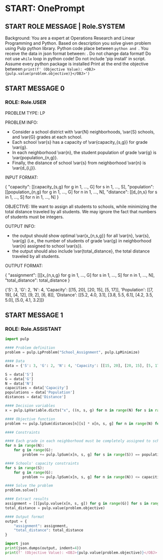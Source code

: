 # START: OnePrompt 
## START ROLE MESSAGE | Role.SYSTEM 
Background: You are a expert at Operations Research and Linear Programming and Python. Based on description you solve given problem using Pulp python library. Python code place between ```python and ```. You receive the data in json format between: <DATA></DATA>. Do not change data format! Do not use `while` loop in python code! Do not include 'pip install' in script. Assume every python package is installed Print at the end the objective between <OBJ></OBJ> `print(f' (Objective Value): <OBJ>{pulp.value(problem.objective)}</OBJ>')`  
## START MESSAGE 0 
### ROLE: Role.USER
<DESCRIPTION>
PROBLEM TYPE: LP

PROBLEM INFO: 

- Consider a school district with \var{N} neighborhoods, \var{S} schools, and \var{G} grades at each school.
- Each school \var{s} has a capacity of \var{capacity_{s,g}} for grade \var{g}. 
- In each neighborhood \var{n}, the student population of grade \var{g} is \var{population_{n,g}}. 
- Finally, the distance of school \var{s} from neighborhood \var{n} is \var{d_{i,j}}.

INPUT FORMAT: 

{
    "capacity": [[capacity_{s,g} for g in 1, ..., G] for s in 1, ..., S],
    "population": [[population_{n,g} for g in 1, ..., G] for n in 1, ..., N],
    "distance": [[d_{n,s} for s in 1, ..., S] for n in 1, ..., N]
}

OBJECTIVE: We want to assign all students to schools, while minimizing the total distance traveled by all students. We may ignore the fact that numbers of students must be integers.

OUTPUT INFO:
- the output should show optimal \var{x_{n,s,g}} for all \var{n}, \var{s}, \var{g} (i.e., the number of students of grade \var{g} in neighborhood \var{n} assigned to school \var{s}).
- the output should also include \var{total_distance}, the total distance traveled by all students.

OUTPUT FORMAT:

{
    "assignment": [[[x_{n,s,g} for g in 1, ..., G] for s in 1, ..., S] for n in 1, ..., N],
    "total_distance": total_distance
}

</DESCRIPTION>
<DATA>
{'S': 3, 'G': 2, 'N': 4, 'Capacity': [[15, 20], [20, 15], [5, 17]], 'Population': [[7, 19], [4, 12], [9, 2], [6, 8]], 'Distance': [[5.2, 4.0, 3.1], [3.8, 5.5, 6.1], [4.2, 3.5, 5.0], [5.0, 4.1, 3.2]]}</DATA>


## START MESSAGE 1 
### ROLE: Role.ASSISTANT
```python
import pulp

#### Problem definition
problem = pulp.LpProblem("School_Assignment", pulp.LpMinimize)

#### Data
data = {'S': 3, 'G': 2, 'N': 4, 'Capacity': [[15, 20], [20, 15], [5, 17]], 'Population': [[7, 19], [4, 12], [9, 2], [6, 8]], 'Distance': [[5.2, 4.0, 3.1], [3.8, 5.5, 6.1], [4.2, 3.5, 5.0], [5.0, 4.1, 3.2]]}

S = data['S']
G = data['G']
N = data['N']
capacities = data['Capacity']
populations = data['Population']
distances = data['Distance']

#### Decision variables
x = pulp.LpVariable.dicts("x", ((n, s, g) for n in range(N) for s in range(S) for g in range(G)), lowBound=0, cat='Continuous')

#### Objective function
problem += pulp.lpSum(distances[n][s] * x[n, s, g] for n in range(N) for s in range(S) for g in range(G)), "Total_Distance"

#### Constraints

#### Each grade in each neighborhood must be completely assigned to schools
for n in range(N):
    for g in range(G):
        problem += pulp.lpSum(x[n, s, g] for s in range(S)) == populations[n][g], f"Assign_All_Students_n{n}_g{g}"

#### Schools' capacity constraints
for s in range(S):
    for g in range(G):
        problem += pulp.lpSum(x[n, s, g] for n in range(N)) <= capacities[s][g], f"Capacity_s{s}_g{g}"

#### Solve the problem
problem.solve()

#### Extract results
assignment = [[[pulp.value(x[n, s, g]) for g in range(G)] for s in range(S)] for n in range(N)]
total_distance = pulp.value(problem.objective)

#### Output format
output = {
    "assignment": assignment,
    "total_distance": total_distance
}

import json
print(json.dumps(output, indent=4))
print(f' (Objective Value): <OBJ>{pulp.value(problem.objective)}</OBJ>')
```

